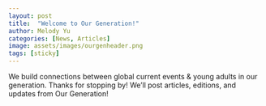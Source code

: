 ```yaml
---
layout: post
title:  "Welcome to Our Generation!"
author: Melody Yu
categories: [News, Articles]
image: assets/images/ourgenheader.png
tags: [sticky]
---
```


  
We build connections between global current events & young adults in our generation. Thanks for stopping by! We’ll post articles, editions, and updates from Our Generation!
